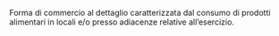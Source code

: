 Forma di commercio al dettaglio caratterizzata dal consumo di prodotti alimentari in locali e/o presso adiacenze relative all’esercizio.
